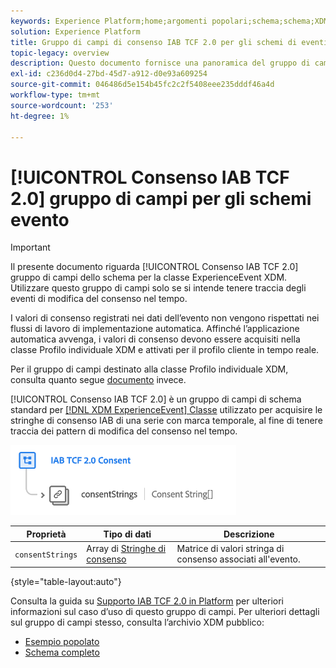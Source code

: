 ```yaml
---
keywords: Experience Platform;home;argomenti popolari;schema;schema;XDM;ExperienceEvent;campi;schemi;progettazione schema;gruppo di campi;gruppo di campi;iab;tcf;consenso;
solution: Experience Platform
title: Gruppo di campi di consenso IAB TCF 2.0 per gli schemi di eventi
topic-legacy: overview
description: Questo documento fornisce una panoramica del gruppo di campi dello schema di consenso IAB TCF 2.0 per la classe ExperienceEvent XDM.
exl-id: c236d0d4-27bd-45d7-a912-d0e93a609254
source-git-commit: 046486d5e154b45fc2c2f5408eee235dddf46a4d
workflow-type: tm+mt
source-wordcount: '253'
ht-degree: 1%

---
```


# [!UICONTROL Consenso IAB TCF 2.0] gruppo di campi per gli schemi evento

>[!IMPORTANT]
>
>Il presente documento riguarda [!UICONTROL Consenso IAB TCF 2.0] gruppo di campi dello schema per la classe ExperienceEvent XDM. Utilizzare questo gruppo di campi solo se si intende tenere traccia degli eventi di modifica del consenso nel tempo.
>
>I valori di consenso registrati nei dati dell’evento non vengono rispettati nei flussi di lavoro di implementazione automatica. Affinché l’applicazione automatica avvenga, i valori di consenso devono essere acquisiti nella classe Profilo individuale XDM e attivati per il profilo cliente in tempo reale.
>
>Per il gruppo di campi destinato alla classe Profilo individuale XDM, consulta quanto segue [documento](../profile/iab.md) invece.

[!UICONTROL Consenso IAB TCF 2.0] è un gruppo di campi di schema standard per [[!DNL XDM ExperienceEvent] Classe](../../classes/experienceevent.md) utilizzato per acquisire le stringhe di consenso IAB di una serie con marca temporale, al fine di tenere traccia dei pattern di modifica del consenso nel tempo.

![](../../images/field-groups/iab-event.png)

| Proprietà | Tipo di dati | Descrizione |
| --- | --- | --- |
| `consentStrings` | Array di [Stringhe di consenso](../../data-types/consent-string.md) | Matrice di valori stringa di consenso associati all&#39;evento. |

{style=&quot;table-layout:auto&quot;}

Consulta la guida su [Supporto IAB TCF 2.0 in Platform](../../../landing/governance-privacy-security/consent/iab/overview.md) per ulteriori informazioni sul caso d’uso di questo gruppo di campi. Per ulteriori dettagli sul gruppo di campi stesso, consulta l’archivio XDM pubblico:

* [Esempio popolato](https://github.com/adobe/xdm/blob/master/components/fieldgroups/experience-event/experienceevent-privacy.example.1.json)
* [Schema completo](https://github.com/adobe/xdm/blob/master/components/fieldgroups/experience-event/experienceevent-privacy.schema.json)

